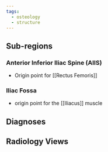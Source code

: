 ```yaml
---
tags:
  - osteology
  - structure
---
```



## Sub-regions
### Anterior Inferior Iliac Spine (AIIS)
- Origin point for [[Rectus Femoris]]
### Iliac Fossa
- origin point for the [[Iliacus]] muscle
## Diagnoses


## Radiology Views
